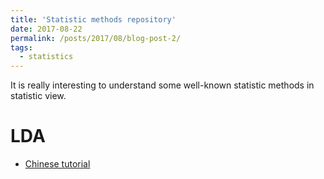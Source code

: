 ```yaml
---
title: 'Statistic methods repository'
date: 2017-08-22
permalink: /posts/2017/08/blog-post-2/
tags:
  - statistics
---
```


It is really interesting to understand some well-known statistic methods in statistic view. 



LDA 
======
* [Chinese tutorial](http://blog.csdn.net/v_july_v/article/details/41209515) 